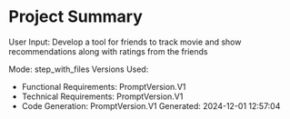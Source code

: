 # Project Summary

User Input: Develop a tool for friends to track movie and show recommendations along with ratings from the friends

Mode: step_with_files
Versions Used:
- Functional Requirements: PromptVersion.V1
- Technical Requirements: PromptVersion.V1
- Code Generation: PromptVersion.V1
Generated: 2024-12-01 12:57:04

